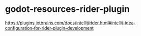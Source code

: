 # godot-resources-rider-plugin

https://plugins.jetbrains.com/docs/intellij/rider.html#intellij-idea-configuration-for-rider-plugin-development

